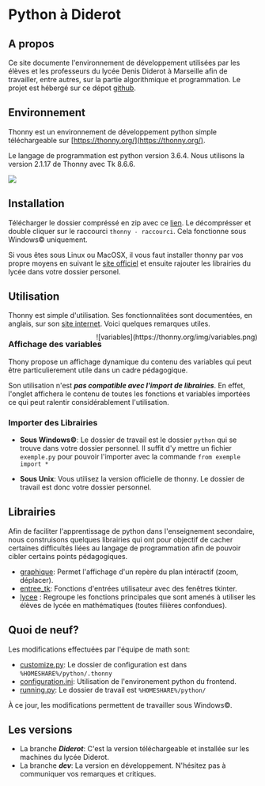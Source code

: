 # Python à Diderot
## A propos
Ce site documente l'environnement de développement utilisées par les élèves et les professeurs du lycée Denis Diderot à Marseille afin de travailler, entre autres, sur la partie algorithmique et programmation. Le projet est hébergé sur ce dépot [github](https://github.com/cspaier/thonny).

## Environnement
Thonny est un environnement de développement python simple téléchargeable sur [https://thonny.org/](https://thonny.org/).

Le langage de programmation est python version 3.6.4. Nous utilisons la version 2.1.17 de Thonny avec Tk 8.6.6.


![](https://thonny.org/img/screenshot.png)


## Installation
Télécharger le dossier compréssé en zip avec ce [lien](https://github.com/cspaier/thonny/archive/diderot.zip). Le décomprésser et double cliquer sur le raccourci `thonny - raccourci`. Cela fonctionne sous Windows© uniquement.

Si vous êtes sous Linux ou MacOSX, il vous faut installer thonny par vos propre moyens en suivant le [site officiel](https://thonny.org) et ensuite rajouter les librairies du lycée dans votre dossier personel.

## Utilisation

Thonny est simple d'utilisation. Ses fonctionnalitées sont documentées, en anglais, sur son [site internet](https://thonny.org/).
Voici quelques remarques utiles.



### Affichage des variables
<div style="float: right;margin-top:-50px!important;"> ![variables](https://thonny.org/img/variables.png)</div>
Thony propose un affichage dynamique du contenu des variables qui peut être particulierement utile dans un cadre pédagogique.

Son utilisation n'est ***pas compatible avec l'import de librairies***. En effet, l'onglet affichera le contenu de toutes les fonctions et variables importées ce qui peut ralentir considérablement l'utilisation.

### Importer des Librairies
* **Sous Windows©**: Le dossier de travail est le dossier `python` qui se trouve dans votre dossier personnel. Il suffit d'y mettre un fichier `exemple.py` pour pouvoir l'importer avec la commande `from exemple import *`

* **Sous Unix**: Vous utilisez la version officielle de thonny. Le dossier de travail est donc votre dossier personnel.

## Librairies
Afin de faciliter l'apprentissage de python dans l'enseignement secondaire, nous construisons quelques librairies qui ont pour objectif de cacher certaines difficultés liées au langage de programmation afin de pouvoir cibler certains points pédagogiques.

- [graphique](/Librairies/graphique/): Permet l'affichage d'un repère du plan intéractif (zoom, déplacer).
- [entree_tk](/librairies/entree_tk/): Fonctions d'entrées utilisateur avec des fenêtres tkinter.
- [lycee](/libraries/lycee/) : Regroupe les fonctions principales que sont amenés à utiliser les élèves de lycée en mathématiques (toutes filières confondues).


## Quoi de neuf?

Les modifications effectuées par l'équipe de math sont:

- [customize.py](https://github.com/cspaier/thonny/blob/diderot/Thonny/Lib/site-packages/thonny/customize.py): Le dossier de configuration est dans `%HOMESHARE%/python/.thonny`
- [configuration.ini](https://github.com/cspaier/thonny/blob/diderot/Thonny/Lib/site-packages/thonny/user_dir_template/configuration.ini): Utilisation de l'environement python du frontend.
- [running.py](https://github.com/cspaier/thonny/blob/diderot/Thonny/Lib/site-packages/thonny/running.py#L41): Le dossier de travail est `%HOMESHARE%/python/`

À ce jour, les modifications permettent de travailler sous Windows©.


## Les versions
- La branche ***Diderot***: C'est la version téléchargeable et installée sur les machines du lycée Diderot.
- La branche ***dev***: La version en développement. N'hésitez pas à communiquer vos remarques et critiques.

